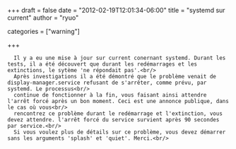
+++
draft = false
date = "2012-02-19T12:01:34-06:00"
title = "systemd sur current"
author = "ryuo"

categories = ["warning"]

+++

      Il y a eu une mise à jour sur current conernant systemd. Durant les tests, il a été découvert que durant les redémarrages et les extinctions, le sytème 'ne répondait pas'.<br/>
      Après investigations il a été démontré que le problème venait de display-manager.service refusant de s'arrêter, comme prévu, par systemd. Le processus<br/>
      continue de fonctionner à la fin, vous faisant ainsi attendre l'arrêt forcé après un bon moment. Ceci est une annonce publique, dans le cas où vous<br/>
      rencontrez ce problème durant le redémarrage et l'extinction, vous devez attendre. l'arrêt forcé du service survient après 90 secondes par service.<br/>
      Si vous voulez plus de détails sur ce problème, vous devez démarrer sans les arguments 'splash' et 'quiet'. Merci.<br/>
        
    